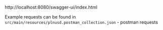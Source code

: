 http://localhost:8080/swagger-ui/index.html

Example requests can be found in `src/main/resources/plnusd.postman_collection.json` - postman requests

